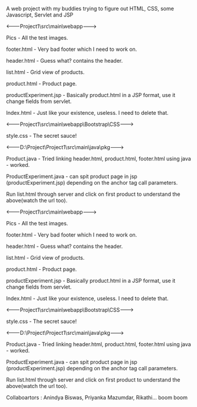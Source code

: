  A web project with my buddies trying to figure out HTML, CSS, some Javascript, Servlet and JSP


<---Project1\src\main\webapp--->

Pics - All the test images.

footer.html - Very bad footer which I need to work on.

header.html - Guess what? contains the header.

list.html - Grid view of products.

product.html - Product page.

productExperiment.jsp - Basically product.html in a JSP format, use it change fields from servlet.

Index.html - Just like your existence, useless. I need to delete that.

<---Project1\src\main\webapp\Bootstrap\CSS--->

style.css - The secret sauce!



<---D:\Project\Project1\src\main\java\pkg--->

Product.java - Tried linking header.html, product.html, footer.html using java - worked.

ProductExperiment.java - can spit product page in jsp (productExperiment.jsp) depending on the anchor tag call parameters. 

Run list.html through server and click on first product to understand the above(watch the url too).
 


<---Project1\src\main\webapp--->

Pics - All the test images.

footer.html - Very bad footer which I need to work on.

header.html - Guess what? contains the header.

list.html - Grid view of products.

product.html - Product page.

productExperiment.jsp - Basically product.html in a JSP format, use it change fields from servlet.

Index.html - Just like your existence, useless. I need to delete that.



<---Project1\src\main\webapp\Bootstrap\CSS--->

style.css - The secret sauce!



<---D:\Project\Project1\src\main\java\pkg--->

Product.java - Tried linking header.html, product.html, footer.html using java - worked.

ProductExperiment.java - can spit product page in jsp (productExperiment.jsp) depending on the anchor tag call parameters. 

Run list.html through server and click on first product to understand the above(watch the url too).
 
Collaboartors : Anindya Biswas, Priyanka Mazumdar, Rikathi...
boom boom 

